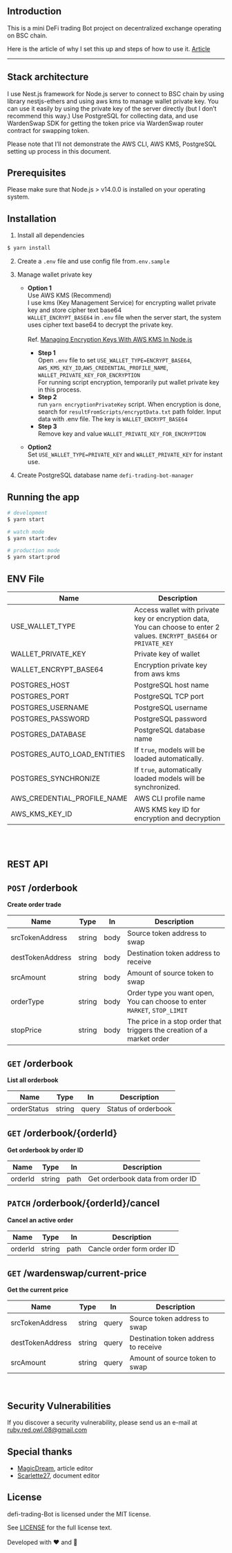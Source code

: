 ## Introduction

This is a mini DeFi trading Bot project on decentralized exchange operating on BSC chain.

Here is the article of why I set this up and steps of how to use it. [Article](https://)

---

## Stack architecture

I use Nest.js framework for Node.js server to connect to BSC chain by using library nestjs-ethers and using aws kms to manage wallet private key. You can use it easily by using the private key of the server directly (but I don’t recommend this way.) Use PostgreSQL for collecting data, and use WardenSwap SDK for getting the token price via WardenSwap router contract for swapping token.

Please note that I’ll not demonstrate the AWS CLI, AWS KMS, PostgreSQL setting up process in this document.

## Prerequisites

Please make sure that Node.js > v14.0.0 is installed on your operating system.

## Installation

1. Install all dependencies

```bash
$ yarn install
```

2. Create a `.env` file and use config file from`.env.sample`

3. Manage wallet private key<br>

   - **Option 1** <br>
     Use AWS KMS (Recommend)<br>
     I use kms (Key Management Service) for encrypting wallet private key and store cipher text base64<br>`WALLET_ENCRYPT_BASE64` in `.env` file
     when the server start, the system uses cipher text base64 to decrypt the private key.<br><br>
     Ref.
     [Managing Encryption Keys With AWS KMS In Node.js](https://medium.com/hackernoon/managing-encryption-keys-with-aws-kms-in-node-js-c320c860019a)

     - **Step 1**<br>
       Open `.env` file to set `USE_WALLET_TYPE=ENCRYPT_BASE64`, `AWS_KMS_KEY_ID`,`AWS_CREDENTIAL_PROFILE_NAME`, `WALLET_PRIVATE_KEY_FOR_ENCRYPTION`<br>
       For running script encryption, temporarily put wallet private key in this process.
     - **Step 2**<br>
       run `yarn encryptionPrivateKey` script. When encryption is done, search for `resultFromScripts/encryptData.txt` path folder. Input data with .env file. The key is `WALLET_ENCRYPT_BASE64`<br>
     - **Step 3**<br>
       Remove key and value `WALLET_PRIVATE_KEY_FOR_ENCRYPTION`

   - **Option2**<br>
     Set `USE_WALLET_TYPE=PRIVATE_KEY` and `WALLET_PRIVATE_KEY` for instant use.

4. Create PostgreSQL database name `defi-trading-bot-manager`

## Running the app

```bash
# development
$ yarn start

# watch mode
$ yarn start:dev

# production mode
$ yarn start:prod
```

## ENV File

| Name                        | Description                                                                                                            |
| --------------------------- | ---------------------------------------------------------------------------------------------------------------------- |
| USE_WALLET_TYPE             | Access wallet with private key or encryption data, You can choose to enter 2 values. `ENCRYPT_BASE64` or `PRIVATE_KEY` |
| WALLET_PRIVATE_KEY          | Private key of wallet                                                                                                  |
| WALLET_ENCRYPT_BASE64       | Encryption private key from aws kms                                                                                    |
| POSTGRES_HOST               | PostgreSQL host name                                                                                                   |
| POSTGRES_PORT               | PostgreSQL TCP port                                                                                                    |
| POSTGRES_USERNAME           | PostgreSQL username                                                                                                    |
| POSTGRES_PASSWORD           | PostgreSQL password                                                                                                    |
| POSTGRES_DATABASE           | PostgreSQL database name                                                                                               |
| POSTGRES_AUTO_LOAD_ENTITIES | If `true`, models will be loaded automatically.                                                                          |
| POSTGRES_SYNCHRONIZE        | If `true`, automatically loaded models will be synchronized.                                                           |
| AWS_CREDENTIAL_PROFILE_NAME | AWS CLI profile name                                                                                                   |
| AWS_KMS_KEY_ID              | AWS KMS key ID for encryption and decryption                                                                           |

<br><br>

## REST API

## `POST` /orderbook

**Create order trade**

| Name             | Type   | In   | Description                                                              |
| ---------------- | ------ | ---- | ------------------------------------------------------------------------ |
| srcTokenAddress  | string | body | Source token address to swap                                             |
| destTokenAddress | string | body | Destination token address to receive                                     |
| srcAmount        | string | body | Amount of source token to swap                                           |
| orderType        | string | body | Order type you want open, You can choose to enter `MARKET`, `STOP_LIMIT` |
| stopPrice        | string | body | The price in a stop order that triggers the creation of a market order   |

## `GET` /orderbook

**List all orderbook**

| Name        | Type   | In    | Description         |
| ----------- | ------ | ----- | ------------------- |
| orderStatus | string | query | Status of orderbook |

## `GET` /orderbook/{orderId}

**Get orderbook by order ID**

| Name    | Type   | In   | Description                      |
| ------- | ------ | ---- | -------------------------------- |
| orderId | string | path | Get orderbook data from order ID |

## `PATCH` /orderbook/{orderId}/cancel

**Cancel an active order**

| Name    | Type   | In   | Description                |
| ------- | ------ | ---- | -------------------------- |
| orderId | string | path | Cancle order form order ID |

## `GET` /wardenswap/current-price

**Get the current price**

| Name             | Type   | In    | Description                          |
| ---------------- | ------ | ----- | ------------------------------------ |
| srcTokenAddress  | string | query | Source token address to swap         |
| destTokenAddress | string | query | Destination token address to receive |
| srcAmount        | string | query | Amount of source token to swap       |

<br>

## Security Vulnerabilities

If you discover a security vulnerability, please send us an e-mail at <ruby.red.owl.08@gmail.com>

## Special thanks

- [MagicDream](https://github.com/MagicDream01), article editor
- [Scarlette27](https://github.com/Scarlette27), document editor

## License

defi-trading-Bot is licensed under the MIT license.

See [LICENSE](https://github.com/RubyRedOwl08/defi-trading-bot/blob/main/LICENSE) for the full license text.
<br><br>
Developed with ❤️ and 🍺
